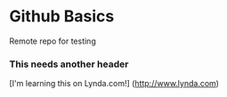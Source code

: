 # Github Basics
Remote repo for testing

### This needs another header

[I'm learning this on Lynda.com!] (http://www.lynda.com)
